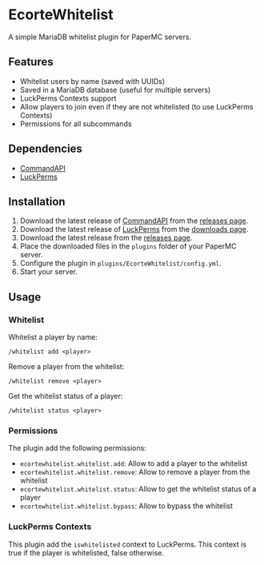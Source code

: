 # EcorteWhitelist
A simple MariaDB whitelist plugin for PaperMC servers.

## Features
- Whitelist users by name (saved with UUIDs)
- Saved in a MariaDB database (useful for multiple servers)
- LuckPerms Contexts support
- Allow players to join even if they are not whitelisted (to use LuckPerms Contexts)
- Permissions for all subcommands

## Dependencies
- [CommandAPI](https://github.com/CommandAPI/CommandAPI)
- [LuckPerms](https://luckperms.net/)

## Installation
1. Download the latest release of [CommandAPI](https://github.com/CommandAPI/CommandAPI) from the [releases page](https://github.com/CommandAPI/CommandAPI/releases).
2. Download the latest release of [LuckPerms](https://luckperms.net/) from the [downloads page](https://luckperms.net/download).
3. Download the latest release from the [releases page](https://github.com/Ecorte/EcorteWhitelist/releases).
4. Place the downloaded files in the `plugins` folder of your PaperMC server.
5. Configure the plugin in `plugins/EcorteWhitelist/config.yml`.
6. Start your server.

## Usage
### Whitelist
Whitelist a player by name:
```
/whitelist add <player>
```

Remove a player from the whitelist:
```
/whitelist remove <player>
```

Get the whitelist status of a player:
```
/whitelist status <player>
```

### Permissions
The plugin add the following permissions:
- `ecortewhitelist.whitelist.add`: Allow to add a player to the whitelist
- `ecortewhitelist.whitelist.remove`: Allow to remove a player from the whitelist
- `ecortewhitelist.whitelist.status`: Allow to get the whitelist status of a player
- `ecortewhitelist.whitelist.bypass`: Allow to bypass the whitelist

### LuckPerms Contexts
This plugin add the `iswhitelisted` context to LuckPerms. This context is true if the player is whitelisted, false otherwise.